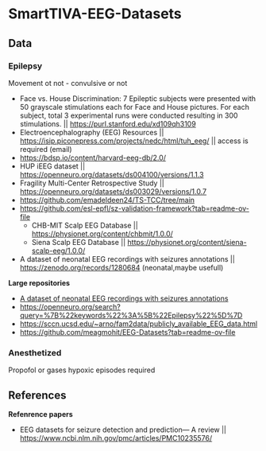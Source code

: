 # SmartTIVA-EEG-Datasets
## Data
### Epilepsy
Movement ot not - convulsive or not
- Face vs. House Discrimination: 7 Epileptic subjects were presented with 50 grayscale stimulations each for Face and House pictures. For each subject, total 3 experimental runs were conducted resulting in 300 stimulations. || https://purl.stanford.edu/xd109qh3109
- Electroencephalography (EEG) Resources || https://isip.piconepress.com/projects/nedc/html/tuh_eeg/ || access is required (email)
- https://bdsp.io/content/harvard-eeg-db/2.0/
- HUP iEEG dataset || https://openneuro.org/datasets/ds004100/versions/1.1.3
- Fragility Multi-Center Retrospective Study || https://openneuro.org/datasets/ds003029/versions/1.0.7
- https://github.com/emadeldeen24/TS-TCC/tree/main
- https://github.com/esl-epfl/sz-validation-framework?tab=readme-ov-file
  - CHB-MIT Scalp EEG Database || https://physionet.org/content/chbmit/1.0.0/
  - Siena Scalp EEG Database || https://physionet.org/content/siena-scalp-eeg/1.0.0/
- A dataset of neonatal EEG recordings with seizures annotations || https://zenodo.org/records/1280684 (neonatal,maybe usefull)
  
**Large repositories**
  - [A dataset of neonatal EEG recordings with seizures annotations](https://github.com/openlists/ElectrophysiologyData?tab=readme-ov-file#eeg-data)
  - https://openneuro.org/search?query=%7B%22keywords%22%3A%5B%22Epilepsy%22%5D%7D
  - https://sccn.ucsd.edu/~arno/fam2data/publicly_available_EEG_data.html
  - https://github.com/meagmohit/EEG-Datasets?tab=readme-ov-file
### Anesthetized
Propofol or gases
hypoxic episodes required
## References
**Refenrence papers**
- EEG datasets for seizure detection and prediction— A review || https://www.ncbi.nlm.nih.gov/pmc/articles/PMC10235576/
